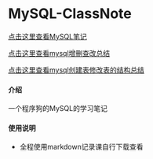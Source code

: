 # MySQL-ClassNote

[点击这里查看MySQL笔记](https://gitee.com/yunaks/MySQL-ClassNote/blob/master/MySQL.md "标题")  

[点击这里查看mysql增删查改总结](https://gitee.com/yunaks/MySQL-ClassNote/blob/master/MySQL%E6%80%BB%E7%BB%93.md "标题")

[点击这里查看mysql创建表修改表的结构总结](https://gitee.com/yunaks/MySQL-ClassNote/blob/master/MySQL%E6%80%BB%E7%BB%93.md "标题")
#### 介绍
一个程序狗的MySQL的学习笔记

#### 使用说明
- 全程使用markdown记录课自行下载查看
